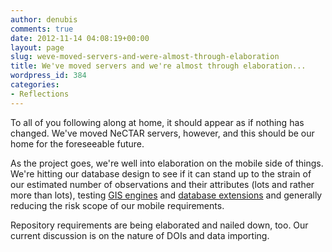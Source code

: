 ```yaml
---
author: denubis
comments: true
date: 2012-11-14 04:08:19+00:00
layout: page
slug: weve-moved-servers-and-were-almost-through-elaboration
title: We've moved servers and we're almost through elaboration...
wordpress_id: 384
categories:
- Reflections
---
```


To all of you following along at home, it should appear as if nothing has changed. We've moved NeCTAR servers, however, and this should be our home for the foreseeable future.

As the project goes, we're well into elaboration on the mobile side of things. We're hitting our database design to see if it can stand up to the strain of our estimated number of observations and their attributes (lots and rather more than lots), testing [GIS engines](http://www.nutiteq.com) and [database extensions](http://www.gaia-gis.it/gaia-sins/) and generally reducing the risk scope of our mobile requirements.

Repository requirements are being elaborated and nailed down, too. Our current discussion is on the nature of DOIs and data importing.
